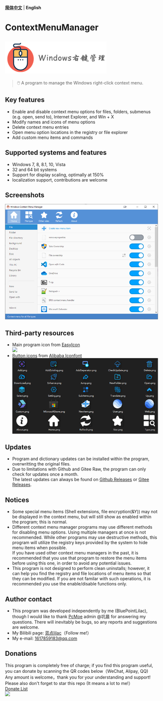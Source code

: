 **[简体中文](README.md)** | **English**
# ContextMenuManager
![](Logo/Logo.png)
------
> 🖱️ A program to manage the Windows right-click context menu.

## Key features
* Enable and disable context menu options for files, folders, submenus (e.g. open, send to), Internet Explorer, and Win + X
* Modify names and icons of menu options
* Delete context menu entries
* Open menu option locations in the registry or file explorer
* Add custom menu items and commands

## Supported systems and features 
* Windows 7, 8, 8.1, 10, Vista
* 32 and 64 bit systems
* Support for display scaling, optimally at 150%
* localization support, contributions are welcome

## Screenshots
![](Screenshot/Screenshot-en.png)

## Third-party resources
* Main program icon from [EasyIcon][EasyIcon]<br>![][AppIcon]
* [Button icons][AppImage] from [Alibaba Iconfont][IconFont]![](Screenshot/AppImage.png)

## Updates
* Program and dictionary updates can be installed within the program, overwritting the original files.
* Due to limitations with Github and Gitee Raw, the program can only check for updates once a month. <br> The latest updates can always be found on [Github Releases][GitHub Releases] or [Gitee Releases][Gitee Releases].

## Notices
* Some special menu items (Shell extensions, file encryption(&Y)) may not be displayed in the context menu, but will still show as enabled within the program; this is normal.
* Different context menu manager programs may use different methods for disabling menu options. Using multiple managers at once is not recommended. While other programs may use destructive methods, this program will utilize the registry keys provided by the system to hide menu items when possible.
<br>If you have used other context menu managers in the past, it is recommended that you use that program to restore the menu items before using this one, in order to avoid any potential issues.
* This program is not designed to perform clean uninstalls; however, it can help you find the registry and file locations of menu items so that they can be modified. If you are not familar with such operations, it is recommended you use the enable/disable functions only.

## Author contact
* This program was developed independently by me (BluePointLilac), though I would like to thank [PcMoe][PcMoe] admin @坑晨 for answering my questions. There will inevitably be bugs, so any reports and suggestions are welcome.
* My Bilibili page: [蓝点lilac][Bilibili]（Follow me!）
* My e-mail: 1617859183@qq.com

## Donations
This program is completely free of charge; if you find this program useful, you can donate by scanning the QR codes below（WeChat, Alipay, QQ) 
<br>Any amount is welcome，thank you for your understanding and support! Please also don't forget to star this repo (It means a lot to me!）<br>[Donate List](Donate.md)<br>![][Donate]

  [EasyIcon]: https://www.easyicon.net/1208132-mouse_icon.html
  [AppIcon]: ContextMenuManager/Properties/AppIcon.ico
  [AppImage]: ContextMenuManager/Properties/Resources/Images
  [IconFont]: https://www.iconfont.cn
  [HashLnk]: https://github.com/riverar/hashlnk
  [GitHub Releases]: https://github.com/BluePointLilac/ContextMenuManager/releases
  [Gitee Releases]: https://gitee.com/BluePointLilac/ContextMenuManager/releases
  [PcMoe]: http://www.pcmoe.net
  [Bilibili]: https://space.bilibili.com/34492771
  [Donate]: ContextMenuManager/Properties/Resources/Images/Donate.png